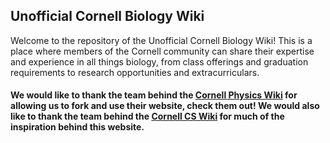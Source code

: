 ## Unofficial Cornell Biology Wiki

Welcome to the repository of the Unofficial Cornell Biology Wiki! This is a place where members of the Cornell community can share their expertise and experience in all things biology, from class offerings and graduation requirements to research opportunities and extracurriculars.

#### We would like to thank the team behind the [Cornell Physics Wiki](https://github.com/CornellPhysicsWiki/cornellphysicswiki.github.io) for allowing us to fork and use their website, check them out! We would also like to thank the team behind the [Cornell CS Wiki](https://cornellcswiki.gitlab.io) for much of the inspiration behind this website.
